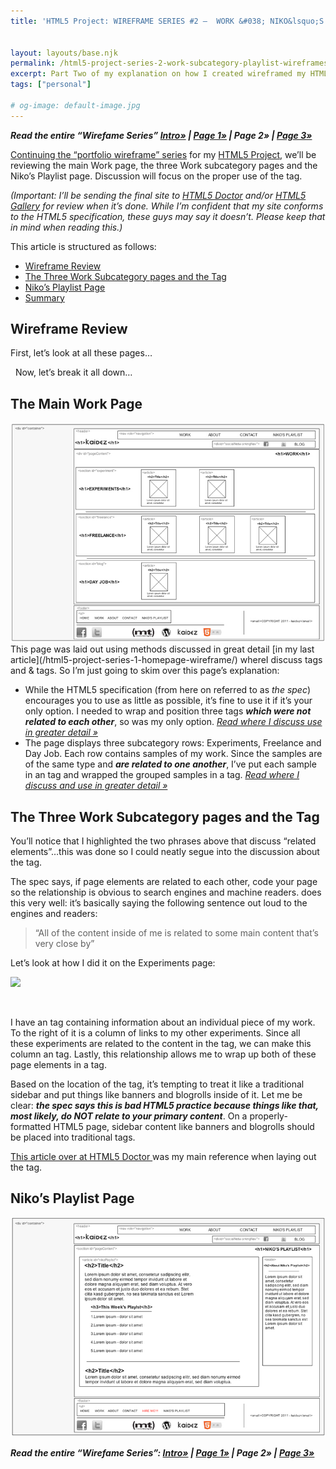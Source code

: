 ```yaml
---
title: 'HTML5 Project: WIREFRAME SERIES #2 –  WORK &#038; NIKO&lsquo;S PLAYLIST PAGES'


layout: layouts/base.njk
permalink: /html5-project-series-2-work-subcategory-playlist-wireframes/
excerpt: Part Two of my explanation on how I created wireframed my HTML5 site before I developed and designed it
tags: ["personal"]

# og-image: default-image.jpg
---
```


***Read the entire “Wirefame Series” [Intro»][1] | [Page 1»][2] | Page 2» | [Page 3»][3]***

 [1]: /html5-project-update-completed-wireframes/
 [2]: /html5-project-series-1-homepage-wireframe/
 [3]: /html5-project-series-3-about-contact-wireframes/

[Continuing the “portfolio wireframe” series][1] for my [HTML5 Project][4], we’ll be reviewing the main Work page, the three Work subcategory pages and the Niko’s Playlist page. Discussion will focus on the proper use of the  tag.

 [4]: http://kaidez.com/html5-project/

*(Important: I’ll be sending the final site to [HTML5 Doctor][5] and/or [HTML5 Gallery][6] for review when it’s done. While I’m confident that my site conforms to the HTML5 specification, these guys may say it doesn’t. Please keep that in mind when reading this.)*

 [5]: http://html5doctor.com/
 [6]: http://html5gallery.com/

This article is structured as follows:

*   [Wireframe Review][7]
*   [The Three Work Subcategory pages and the  Tag][8]
*   [Niko’s Playlist Page][9]
*   [Summary][10]

 [7]: #wfReview
 [8]: #subcatAside
 [9]: #playlist
 [10]: #summary


## Wireframe Review

First, let’s look at all these pages…

 
Now, let’s break it all down…

## The Main Work Page
<img src="/img/Work.jpg" />
This page was laid out using methods discussed in great detail [in my last article](/html5-project-series-1-homepage-wireframe/) whereI discuss  tags and  &  tags. So I’m just going to skim over this page’s explanation:

*   While the HTML5 specification (from here on referred to as *the spec*) encourages you to use  as little as possible, it’s fine to use it if it’s your only option. I needed to wrap and position three  tags ***which were not related to each other***, so  was my only option. [*Read where I discuss  use in greater detail »*][12]
*   The page displays three subcategory rows: Experiments, Freelance and Day Job. Each row contains samples of my work. Since the samples are of the same type and ***are related to one another***, I’ve put each sample in an  tag and wrapped the grouped samples in a  tag. [*Read where I discuss  and  use in greater detail »*][13]

## The Three Work Subcategory pages and the  Tag

You’ll notice that I highlighted the two phrases above that discuss “related elements”…this was done so I could neatly segue into the discussion about the  tag.

The spec says, if page elements are related to each other, code your page so the relationship is obvious to search engines and machine readers.  does this very well: it’s basically saying the following sentence out loud to the engines and readers:

> “All of the content inside of me is related to some main content that’s very close by”

Let’s look at how I did it on the Experiments page:

[![][16]][16]

 

I have an  tag containing information about an individual piece of my work. To the right of it is a column of links to my other experiments. Since all these experiments are related to the content in the  tag, we can make this column an  tag. Lastly, this relationship allows me to wrap up both of these page elements in a  tag.

Based on the location of the  tag, it’s tempting to treat it like a traditional sidebar and put things like banners and blogrolls inside of it. Let me be clear: ***the spec says this is bad HTML5 practice because things like that, most likely, do NOT relate to your primary content***. On a properly-formatted HTML5 page, sidebar content like banners and blogrolls should be placed into traditional  tags.

[This article over at HTML5 Doctor ][15]was my main reference when laying out the  tag.

## Niko’s Playlist Page

<img src="/img/Playlist.jpg" />

***Read the entire “Wirefame Series”:
[Intro»][1] | [Page 1»][2] | Page 2» | [Page 3»][3]***

 [9]: /img/Work.jpg
 [12]: http://kaidez.com/html5-project-series-1-homepage-wireframe/
 [13]: http://kaidez.com/html5-project-series-1-homepage-wireframe/#articleSection
 [16]: /img/Experiments-02.jpg
 [15]: http://html5doctor.com/aside-revisited/